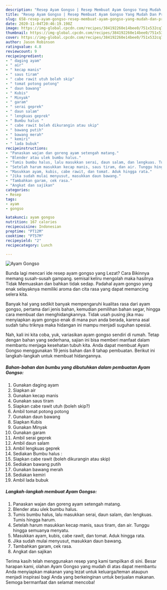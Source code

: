 ```yaml
---
description: "Resep Ayam Gongso | Resep Membuat Ayam Gongso Yang Mudah Dan Praktis"
title: "Resep Ayam Gongso | Resep Membuat Ayam Gongso Yang Mudah Dan Praktis"
slug: 658-resep-ayam-gongso-resep-membuat-ayam-gongso-yang-mudah-dan-praktis
date: 2020-11-04T20:46:19.198Z
image: https://img-global.cpcdn.com/recipes/384192260e14bee0/751x532cq70/ayam-gongso-foto-resep-utama.jpg
thumbnail: https://img-global.cpcdn.com/recipes/384192260e14bee0/751x532cq70/ayam-gongso-foto-resep-utama.jpg
cover: https://img-global.cpcdn.com/recipes/384192260e14bee0/751x532cq70/ayam-gongso-foto-resep-utama.jpg
author: Jason Robinson
ratingvalue: 4.8
reviewcount: 9
recipeingredient:
- " daging ayam"
- " air"
- " kecap manis"
- " saus tiram"
- " cabe rawit utuh boleh skip"
- " tomat potong potong"
- " daun bawang"
- " Kubis"
- " Minyak"
- " garam"
- " serai geprek"
- " daun salam"
- " lengkuas geprek"
- " Bumbu halus "
- " cabe rawit boleh dikurangin atau skip"
- " bawang putih"
- " bawang merah"
- " kemiri"
- " lada bubuk"
recipeinstructions:
- "Panaskan wajan dan goreng ayam setengah matang."
- "Blender atau ulek bumbu halus."
- "Tumis bumbu halus, lalu masukkan serai, daun salam, dan lengkuas. Tumis hingga harum."
- "Setelah harum masukkan kecap manis, saus tiram, dan air. Tunggu hingga semuanya menyatu."
- "Masukkan ayam, kubis, cabe rawit, dan tomat. Aduk hingga rata."
- "Jika sudah mulai menyusut, masukkan daun bawang."
- "Tambahkan garam, cek rasa."
- "Angkat dan sajikan"
categories:
- Resep
tags:
- ayam
- gongso

katakunci: ayam gongso 
nutrition: 167 calories
recipecuisine: Indonesian
preptime: "PT12M"
cooktime: "PT57M"
recipeyield: "2"
recipecategory: Lunch

---
```



![Ayam Gongso](https://img-global.cpcdn.com/recipes/384192260e14bee0/751x532cq70/ayam-gongso-foto-resep-utama.jpg)

Bunda lagi mencari ide resep ayam gongso yang Lezat? Cara Bikinnya memang susah-susah gampang. semisal keliru mengolah maka hasilnya Tidak Memuaskan dan bahkan tidak sedap. Padahal ayam gongso yang enak selayaknya memiliki aroma dan cita rasa yang dapat memancing selera kita.

Banyak hal yang sedikit banyak mempengaruhi kualitas rasa dari ayam gongso, pertama dari jenis bahan, kemudian pemilihan bahan segar, hingga cara membuat dan menghidangkannya. Tidak usah pusing jika mau menyiapkan ayam gongso enak di mana pun anda berada, karena asal sudah tahu triknya maka hidangan ini mampu menjadi suguhan spesial.




Nah, kali ini kita coba, yuk, variasikan ayam gongso sendiri di rumah. Tetap dengan bahan yang sederhana, sajian ini bisa memberi manfaat dalam membantu menjaga kesehatan tubuh kita. Anda dapat membuat Ayam Gongso menggunakan 19 jenis bahan dan 8 tahap pembuatan. Berikut ini langkah-langkah untuk membuat hidangannya.

<!--inarticleads1-->

##### Bahan-bahan dan bumbu yang dibutuhkan dalam pembuatan Ayam Gongso:

1. Gunakan  daging ayam
1. Siapkan  air
1. Gunakan  kecap manis
1. Gunakan  saus tiram
1. Siapkan  cabe rawit utuh (boleh skip?)
1. Ambil  tomat potong potong
1. Gunakan  daun bawang
1. Siapkan  Kubis
1. Gunakan  Minyak
1. Gunakan  garam
1. Ambil  serai geprek
1. Ambil  daun salam
1. Ambil  lengkuas geprek
1. Sediakan  Bumbu halus :
1. Siapkan  cabe rawit (boleh dikurangin atau skip)
1. Sediakan  bawang putih
1. Gunakan  bawang merah
1. Sediakan  kemiri
1. Ambil  lada bubuk




<!--inarticleads2-->

##### Langkah-langkah membuat Ayam Gongso:

1. Panaskan wajan dan goreng ayam setengah matang.
1. Blender atau ulek bumbu halus.
1. Tumis bumbu halus, lalu masukkan serai, daun salam, dan lengkuas. Tumis hingga harum.
1. Setelah harum masukkan kecap manis, saus tiram, dan air. Tunggu hingga semuanya menyatu.
1. Masukkan ayam, kubis, cabe rawit, dan tomat. Aduk hingga rata.
1. Jika sudah mulai menyusut, masukkan daun bawang.
1. Tambahkan garam, cek rasa.
1. Angkat dan sajikan




Terima kasih telah menggunakan resep yang kami tampilkan di sini. Besar harapan kami, olahan Ayam Gongso yang mudah di atas dapat membantu Anda menyiapkan makanan yang lezat untuk keluarga/teman ataupun menjadi inspirasi bagi Anda yang berkeinginan untuk berjualan makanan. Semoga bermanfaat dan selamat mencoba!
